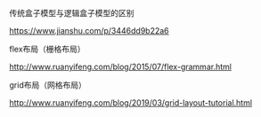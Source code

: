 传统盒子模型与逻辑盒子模型的区别

https://www.jianshu.com/p/3446dd9b22a6

flex布局（栅格布局）

http://www.ruanyifeng.com/blog/2015/07/flex-grammar.html

grid布局（网格布局）

http://www.ruanyifeng.com/blog/2019/03/grid-layout-tutorial.html
